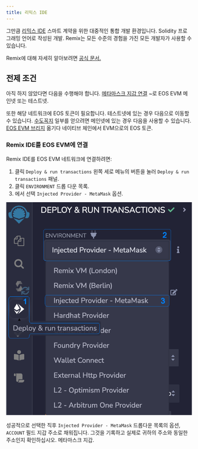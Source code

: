 ```yaml
---
title: 리믹스 IDE
---
```



그만큼 [리믹스 IDE](https://remix.ethereum.org/) 스마트 계약을 위한 대중적인 통합 개발 환경입니다.
Solidity 프로그래밍 언어로 작성된 개발. Remix는 모든 수준의 경험을 가진 모든 개발자가 사용할 수 있습니다.
 
Remix에 대해 자세히 알아보려면 [공식 문서.](https://remix-ide.readthedocs.io/en/latest/)

## 전제 조건

아직 하지 않았다면 다음을 수행해야 합니다. [메타마스크 지갑 연결](../../10_basic-setup/10_connect-metamask.md) ~로
EOS EVM 메인넷 또는 테스트넷.

또한 해당 네트워크에 EOS 토큰이 필요합니다. 테스트넷에 있는 경우 다음으로 이동할 수 있습니다. [수도꼭지](https://faucet.testnet.evm.eosnetwork.com)
일부를 얻으려면 메인넷에 있는 경우 다음을 사용할 수 있습니다. [EOS EVM 브리지](https://bridge.evm.eosnetwork.com/) 옮기다
네이티브 체인에서 EVM으로의 EOS 토큰.

### Remix IDE를 EOS EVM에 연결

Remix IDE를 EOS EVM 네트워크에 연결하려면:

1. 클릭 `Deploy & run transactions` 왼쪽 세로 메뉴의 버튼을 눌러 `Deploy & run transactions` 패널.
2. 클릭 `ENVIRONMENT` 드롭 다운 목록.
3. 에서 선택 `Injected Provider - MetaMask` 옵션.


![리믹스 배포 및 trx 실행](./images/remix_deploy_run_trx_panel.png)

성공적으로 선택한 직후 `Injected Provider - MetaMask` 드롭다운 목록의 옵션, `ACCOUNT` 필드
지갑 주소로 채워집니다. 그것을 기록하고 실제로 귀하의 주소와 동일한 주소인지 확인하십시오.
메타마스크 지갑.
